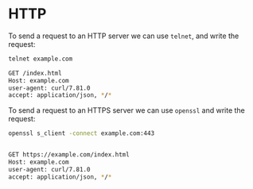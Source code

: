# HTTP

To send a request to an HTTP server we can use `telnet`, and write the request:

```bash
telnet example.com

GET /index.html
Host: example.com
user-agent: curl/7.81.0
accept: application/json, */*
```

To send a request to an HTTPS server we can use `openssl` and write the request:

```bash
openssl s_client -connect example.com:443


GET https://example.com/index.html
Host: example.com
user-agent: curl/7.81.0
accept: application/json, */*
```

